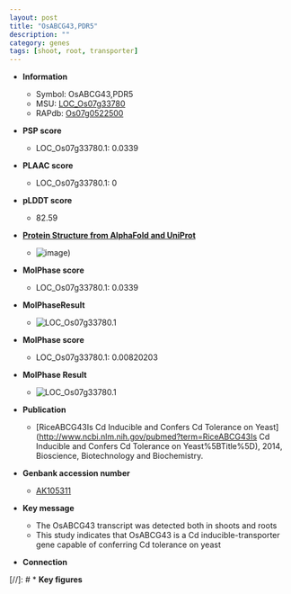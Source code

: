 ```yaml
---
layout: post
title: "OsABCG43,PDR5"
description: ""
category: genes
tags: [shoot, root, transporter]
---
```


* **Information**  
    + Symbol: OsABCG43,PDR5  
    + MSU: [LOC_Os07g33780](http://rice.plantbiology.msu.edu/cgi-bin/ORF_infopage.cgi?orf=LOC_Os07g33780)  
    + RAPdb: [Os07g0522500](http://rapdb.dna.affrc.go.jp/viewer/gbrowse_details/irgsp1?name=Os07g0522500)  

* **PSP score**  
    + LOC_Os07g33780.1: 0.0339 

* **PLAAC score**  
    + LOC_Os07g33780.1: 0 

* **pLDDT score**
    + 82.59

* **[Protein Structure from AlphaFold and UniProt](https://www.uniprot.org/uniprotkb/Q8GU86/entry#structure)**
    + ![image](https://ricepsp.github.io/images/Q8/AF-Q8GU86-F1.png))

* **MolPhase score**
    + LOC_Os07g33780.1: 0.0339

* **MolPhaseResult**
    + ![LOC_Os07g33780.1](https://ricepsp.github.io/pictures/LOC_Os07g/LOC_Os07g33780.1.png)

* **MolPhase score**
    + LOC_Os07g33780.1: 0.00820203

* **MolPhase Result**
    + ![LOC_Os07g33780.1](https://304243504.github.io/Pictures/LOC_Os07g/LOC_Os07g33780.1.png)

* **Publication**  
    + [RiceABCG43Is Cd Inducible and Confers Cd Tolerance on Yeast](http://www.ncbi.nlm.nih.gov/pubmed?term=RiceABCG43Is Cd Inducible and Confers Cd Tolerance on Yeast%5BTitle%5D), 2014, Bioscience, Biotechnology and Biochemistry.

* **Genbank accession number**  
    + [AK105311](http://www.ncbi.nlm.nih.gov/nuccore/AK105311)

* **Key message**  
    + The OsABCG43 transcript was detected both in shoots and roots
    + This study indicates that OsABCG43 is a Cd inducible-transporter gene capable of conferring Cd tolerance on yeast

* **Connection**  

[//]: # * **Key figures**  


